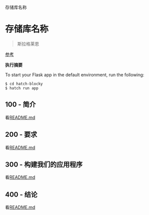存储库名称

# 存储库名称

> 斯拉格莱恩

[参考](./REFERENCES.md)

**执行摘要**

To start your Flask app in the default environment, run the following:

    $ cd hatch-blocky
    $ hatch run app

## 100 - 简介

看[README.md](./100/README.md)

## 200 - 要求

看[README.md](./200/README.md)

## 300 - 构建我们的应用程序

看[README.md](./300/README.md)

## 400 - 结论

看[README.md](./400/README.md)
